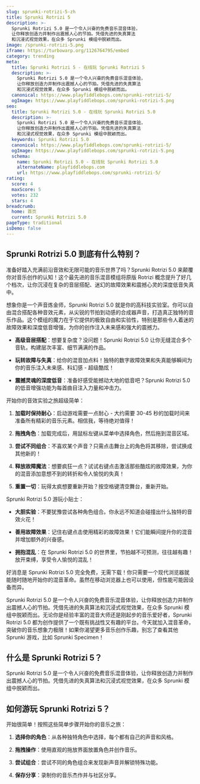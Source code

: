 ```yaml
---
slug: sprunki-rotrizi-5-zh
title: Sprunki Rotrizi 5
description: >-
  Sprunki Rotrizi 5.0 是一个令人兴奋的免费音乐混音体验，
  让你释放创造力并制作出震撼人心的节拍。凭借先进的失真算法
  和沉浸式视觉效果，在众多 Sprunki 模组中脱颖而出。
image: /sprunki-rotrizi-5.png
iframe: https://turbowarp.org/1126764795/embed
category: trending
meta:
  title: Sprunki Rotrizi 5 - 在线玩 Sprunki Rotrizi 5
  description: >-
    Sprunki Rotrizi 5.0 是一个令人兴奋的免费音乐混音体验，
    让你释放创造力并制作出震撼人心的节拍。凭借先进的失真算法
    和沉浸式视觉效果，在众多 Sprunki 模组中脱颖而出。
  canonical: https://www.playfiddlebops.com/sprunki-rotrizi-5/
  ogImage: https://www.playfiddlebops.com/sprunki-rotrizi-5.png
seo:
  title: Sprunki Rotrizi 5.0 - 在线玩 Sprunki Rotrizi 5.0
  description: >-
    Sprunki Rotrizi 5.0 是一个令人兴奋的免费音乐混音体验，
    让你释放创造力并制作出震撼人心的节拍。凭借先进的失真算法
    和沉浸式视觉效果，在众多 Sprunki 模组中脱颖而出。
  keywords: Sprunki Rotrizi 5.0
  canonical: https://www.playfiddlebops.com/sprunki-rotrizi-5/
  ogImage: https://www.playfiddlebops.com/sprunki-rotrizi-5.png
  schema:
    name: Sprunki Rotrizi 5.0 - 在线玩 Sprunki Rotrizi 5.0
    alternateName: playfiddlebops.com
    url: https://www.playfiddlebops.com/sprunki-rotrizi-5/
rating:
  score: 4
  maxScore: 5
  votes: 232
  stars: 4
breadcrumb:
  home: 首页
  current: Sprunki Rotrizi 5.0
pageType: traditional
isDemo: false
---
```


## Sprunki Rotrizi 5.0 到底有什么特别？

准备好踏入充满前沿音效和无限可能的音乐世界了吗？Sprunki Rotrizi 5.0 来颠覆你对音乐创作的认知！这个最先进的音乐混音模组将原版 Rotrizi 概念提升了好几个档次，让你沉浸在复杂的音层搭配、迷幻的故障效果和震撼心灵的深度低音失真中。

想象你是一个声音炼金师，Sprunki Rotrizi 5.0 就是你的高科技实验室。你可以自由混合搭配各种音效元素，从尖锐的节拍到动感的合成器声音，打造真正独特的音乐作品。这个模组的魔力在于它提供的极致自由和实验性，特别是那些令人着迷的故障效果和深度低音增强，为你的创作注入未来感和强大的震撼力。

- **高级音层搭配**：想要复杂度？没问题！Sprunki Rotrizi 5.0 让你无缝混合多个音轨，构建层次丰富、细节满满的作品。

- **玩转故障与失真**：给你的混音加点料！独特的数字故障效果和失真能够瞬间为你的音乐注入未来感、科幻感 - 超级酷炫！

- **震撼灵魂的深度低音**：准备好感受能撼动大地的低音吧？Sprunki Rotrizi 5.0 的低音增强功能为每首曲目注入力量和冲击力。

开始你的音效实验之旅超级简单：

1. **加载时保持耐心**：启动游戏需要一点耐心 - 大约需要 30-45 秒的加载时间来准备所有精彩的音乐元素。相信我，等待绝对值得！

1. **拖拽角色**：加载完成后，用鼠标左键从菜单中选择角色，然后拖到混音区域。

1. **尝试不同组合**：不喜欢某个声音？只需点击舞台上的角色将其移除，尝试换成其他新的！

1. **释放故障魔法**：想要疯狂一点？试试右键点击激活那些酷炫的故障效果，为你的混音添加意想不到的转折和令人愉悦的失真！

1. **重置一切**：玩得太疯想要重新开始？按空格键清空舞台，重新开始。

Sprunki Rotrizi 5.0 游玩小贴士：

- **大胆实验**：不要犹豫尝试各种角色组合。你永远不知道会碰撞出什么独特的音效火花！

- **善用故障效果**：记住右键点击使用精彩的故障效果！它们能瞬间提升你的混音并增加额外的兴奋感。

- **拥抱混乱**：在 Sprunki Rotrizi 5.0 的世界里，节拍越不可预测，往往越有趣！放开束缚，享受令人愉悦的混乱！

好消息是 Sprunki Rotrizi 5.0 完全免费，无需下载！你只需要一个现代浏览器就能随时随地开始你的混音革命。虽然在移动浏览器上也可以使用，但性能可能因设备而异。

Sprunki Rotrizi 5.0 是一个令人兴奋的免费音乐混音体验，让你释放创造力并制作出震撼人心的节拍。凭借先进的失真算法和沉浸式视觉效果，在众多 Sprunki 模组中脱颖而出。无论你是经验丰富的混音大师还是刚起步的音乐爱好者，Sprunki Rotrizi 5.0 都为创作提供了一个既有挑战性又有趣的平台。今天就加入混音革命，突破你的音乐想象力极限！如果你渴望更多音乐创作乐趣，别忘了查看其他 Sprunki 游戏，比如 Sprunki Specimen！

## 什么是 Sprunki Rotrizi 5？

Sprunki Rotrizi 5.0 是一个令人兴奋的免费音乐混音体验，让你释放创造力并制作出震撼人心的节拍。凭借先进的失真算法和沉浸式视觉效果，在众多 Sprunki 模组中脱颖而出。

## 如何游玩 Sprunki Rotrizi 5？

开始很简单！按照这些简单步骤开始你的音乐之旅：

1. **选择你的角色**：从各种独特角色中选择，每个都有自己的声音和风格。

1. **拖拽操作**：使用直观的拖放界面放置角色并创作音乐。

1. **尝试组合**：尝试不同的角色组合来发现新声音并解锁特殊功能。

1. **保存分享**：录制你的音乐杰作并与社区分享。